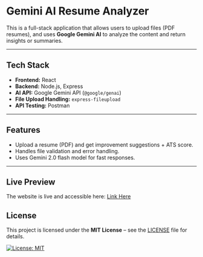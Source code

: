 # Gemini AI Resume Analyzer

This is a full-stack application that allows users to upload files (PDF resumes), and uses **Google Gemini AI** to analyze the content and return insights or summaries.

---

## Tech Stack

- **Frontend:** React
- **Backend:** Node.js, Express
- **AI API:** Google Gemini API (`@google/genai`)
- **File Upload Handling:** `express-fileupload`
- **API Testing:** Postman

---

## Features

- Upload a resume (PDF) and get improvement suggestions + ATS score.
- Handles file validation and error handling.
- Uses Gemini 2.0 flash model for fast responses.

---

## Live Preview

The website is live and accessible here:
[Link Here](https://resume-analyzer-virid.vercel.app/)

## License

This project is licensed under the **MIT License** – see the [LICENSE](LICENSE) file for details.  

[![License: MIT](https://img.shields.io/badge/License-MIT-yellow.svg)](https://opensource.org/licenses/MIT)